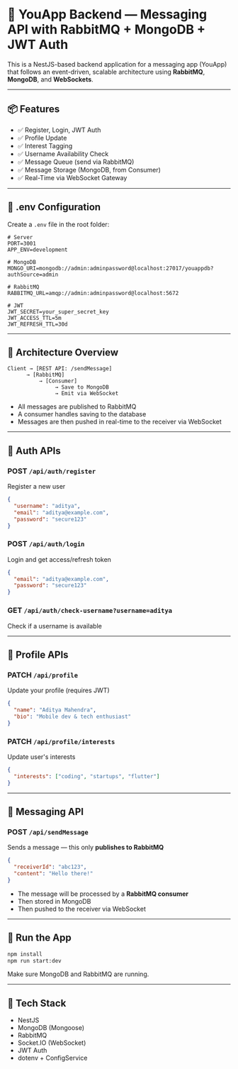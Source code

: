 
# 📨 YouApp Backend — Messaging API with RabbitMQ + MongoDB + JWT Auth

This is a NestJS-based backend application for a messaging app (YouApp) that follows an event-driven, scalable architecture using **RabbitMQ**, **MongoDB**, and **WebSockets**.

---

## 📦 Features

- ✅ Register, Login, JWT Auth
- ✅ Profile Update
- ✅ Interest Tagging
- ✅ Username Availability Check
- ✅ Message Queue (send via RabbitMQ)
- ✅ Message Storage (MongoDB, from Consumer)
- ✅ Real-Time via WebSocket Gateway

---

## 📁 .env Configuration

Create a `.env` file in the root folder:

```env
# Server
PORT=3001
APP_ENV=development

# MongoDB
MONGO_URI=mongodb://admin:adminpassword@localhost:27017/youappdb?authSource=admin

# RabbitMQ
RABBITMQ_URL=amqp://admin:adminpassword@localhost:5672

# JWT
JWT_SECRET=your_super_secret_key
JWT_ACCESS_TTL=5m
JWT_REFRESH_TTL=30d
```

---

## 🧠 Architecture Overview

```text
Client → [REST API: /sendMessage]
      → [RabbitMQ]
          → [Consumer]
               → Save to MongoDB
               → Emit via WebSocket
```

- All messages are published to RabbitMQ
- A consumer handles saving to the database
- Messages are then pushed in real-time to the receiver via WebSocket

---

## 🔐 Auth APIs

### POST `/api/auth/register`
Register a new user
```json
{
  "username": "aditya",
  "email": "aditya@example.com",
  "password": "secure123"
}
```

### POST `/api/auth/login`
Login and get access/refresh token
```json
{
  "email": "aditya@example.com",
  "password": "secure123"
}
```

### GET `/api/auth/check-username?username=aditya`
Check if a username is available

---

## 👤 Profile APIs

### PATCH `/api/profile`
Update your profile (requires JWT)
```json
{
  "name": "Aditya Mahendra",
  "bio": "Mobile dev & tech enthusiast"
}
```

### PATCH `/api/profile/interests`
Update user's interests
```json
{
  "interests": ["coding", "startups", "flutter"]
}
```

---

## 📨 Messaging API

### POST `/api/sendMessage`
Sends a message — this only **publishes to RabbitMQ**

```json
{
  "receiverId": "abc123",
  "content": "Hello there!"
}
```

- The message will be processed by a **RabbitMQ consumer**
- Then stored in MongoDB
- Then pushed to the receiver via WebSocket

---

## 🚀 Run the App

```bash
npm install
npm run start:dev
```

Make sure MongoDB and RabbitMQ are running.

---

## 🧠 Tech Stack

- NestJS
- MongoDB (Mongoose)
- RabbitMQ
- Socket.IO (WebSocket)
- JWT Auth
- dotenv + ConfigService
